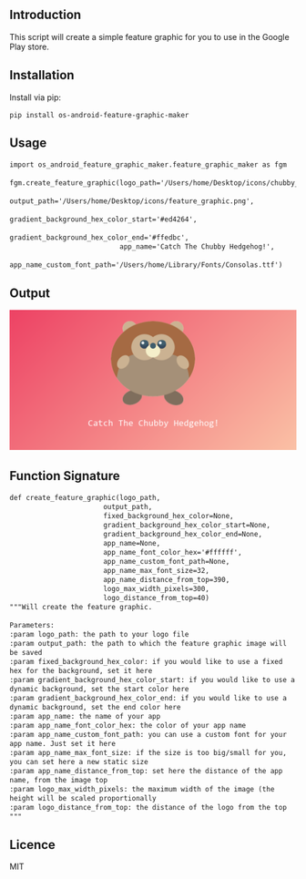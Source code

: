 Introduction
------------

This script will create a simple feature graphic for you to use in the Google Play store.

## Installation
Install via pip:

    pip install os-android-feature-graphic-maker

## Usage       

    import os_android_feature_graphic_maker.feature_graphic_maker as fgm
    
    fgm.create_feature_graphic(logo_path='/Users/home/Desktop/icons/chubby_logo.png',
                               output_path='/Users/home/Desktop/icons/feature_graphic.png',
                               gradient_background_hex_color_start='#ed4264',
                               gradient_background_hex_color_end='#ffedbc',
                               app_name='Catch The Chubby Hedgehog!',
                               app_name_custom_font_path='/Users/home/Library/Fonts/Consolas.ttf')
    

## Output
![output](/images/feature_graphic.png)

## Function Signature
    def create_feature_graphic(logo_path,
                           output_path,
                           fixed_background_hex_color=None,
                           gradient_background_hex_color_start=None,
                           gradient_background_hex_color_end=None,
                           app_name=None,
                           app_name_font_color_hex='#ffffff',
                           app_name_custom_font_path=None,
                           app_name_max_font_size=32,
                           app_name_distance_from_top=390,
                           logo_max_width_pixels=300,
                           logo_distance_from_top=40)
    """Will create the feature graphic.

    Parameters:
    :param logo_path: the path to your logo file
    :param output_path: the path to which the feature graphic image will be saved
    :param fixed_background_hex_color: if you would like to use a fixed hex for the background, set it here
    :param gradient_background_hex_color_start: if you would like to use a dynamic background, set the start color here
    :param gradient_background_hex_color_end: if you would like to use a dynamic background, set the end color here
    :param app_name: the name of your app
    :param app_name_font_color_hex: the color of your app name
    :param app_name_custom_font_path: you can use a custom font for your app name. Just set it here
    :param app_name_max_font_size: if the size is too big/small for you, you can set here a new static size
    :param app_name_distance_from_top: set here the distance of the app name, from the image top
    :param logo_max_width_pixels: the maximum width of the image (the height will be scaled proportionally
    :param logo_distance_from_top: the distance of the logo from the top
    """
    


## Licence
MIT